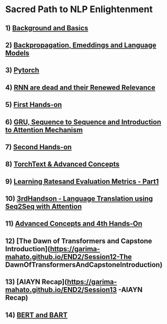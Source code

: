 # Sacred Path to NLP Enlightenment

## 1) [Background and Basics](https://garima-mahato.github.io/END2/Session1-Background_And_Very_Basics)

## 2) [Backpropagation, Emeddings and Language Models](https://garima-mahato.github.io/END2/Session2-BackProp_Embeddings_and_Language_Models)

## 3) [Pytorch](https://garima-mahato.github.io/END2/Session3-PyTorch)

## 4) [RNN are dead and their Renewed Relevance](https://garima-mahato.github.io/END2/Session4-RNN_are_dead%2C_and_their_renewed_relevance)

## 5) [First Hands-on](https://garima-mahato.github.io/END2/Session5-FirstHands-on)

## 6) [GRU, Sequence to Sequence and Introduction to Attention Mechanism](https://garima-mahato.github.io/END2/Session6-GRUs%2CSeq2SeqandIntroductiontoAttentionMechanism)

## 7) [Second Hands-on](https://garima-mahato.github.io/END2/Session7-SecondHands-on)

## 8) [TorchText & Advanced Concepts](https://garima-mahato.github.io/END2/Session8-TorchText&AdvancedConcepts)

## 9) [Learning Ratesand Evaluation Metrics - Part1](https://garima-mahato.github.io/END2/Session9-LearningRatesandEvaluationMetricsPart1)

## 10) [3rdHandson - Language Translation using Seq2Seq with Attention](https://garima-mahato.github.io/END2/Session10-3rdHandson-LanguageTranslationusingSeq2SeqwithAttention)

## 11) [Advanced Concepts and 4th Hands-On](https://garima-mahato.github.io/END2/Session11-AdvancedConceptsAnd4thHandsOn)

## 12) [The Dawn of Transformers and Capstone Introduction](https://garima-mahato.github.io/END2/Session12-The DawnOfTransformersAndCapstoneIntroduction)

## 13) [AIAYN Recap](https://garima-mahato.github.io/END2/Session13 -AIAYN Recap)

## 14) [BERT and BART](https://garima-mahato.github.io/END2/Session14-BERTandBART)
